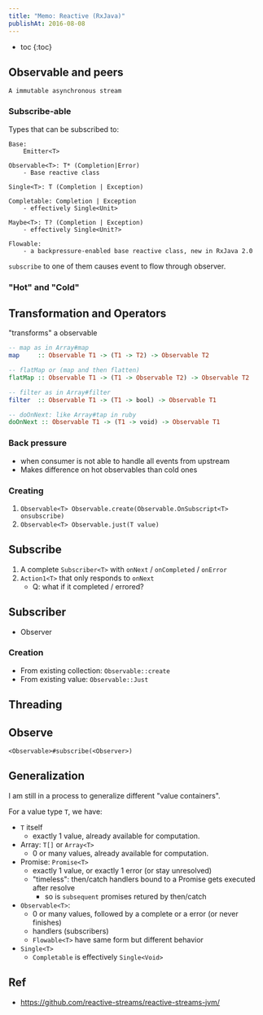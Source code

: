 ```yaml
---
title: "Memo: Reactive (RxJava)"
publishAt: 2016-08-08
---
```


* toc
{:toc}

## Observable and peers

`A immutable asynchronous stream`

### Subscribe-able

Types that can be subscribed to:

```text
Base:
    Emitter<T>

Observable<T>: T* (Completion|Error)
    - Base reactive class

Single<T>: T (Completion | Exception)

Completable: Completion | Exception
    - effectively Single<Unit>

Maybe<T>: T? (Completion | Exception)
    - effectively Single<Unit?>

Flowable:
    - a backpressure-enabled base reactive class, new in RxJava 2.0
```

`subscribe` to one of them causes event to flow through observer.

### "Hot" and "Cold"


## Transformation and Operators

"transforms" a observable

```hs
-- map as in Array#map
map     :: Observable T1 -> (T1 -> T2) -> Observable T2

-- flatMap or (map and then flatten)
flatMap :: Observable T1 -> (T1 -> Observable T2) -> Observable T2

-- filter as in Array#filter
filter  :: Observable T1 -> (T1 -> bool) -> Observable T1

-- doOnNext: like Array#tap in ruby
doOnNext :: Observable T1 -> (T1 -> void) -> Observable T1
```

### Back pressure

- when consumer is not able to handle all events from upstream
- Makes difference on hot observables than cold ones

### Creating

1. `Observable<T> Observable.create(Observable.OnSubscript<T> onsubscribe)`
2. `Observable<T> Observable.just(T value)`

## Subscribe

1. A complete `Subscriber<T>` with `onNext` / `onCompleted` / `onError`
2. `Action1<T>` that only responds to `onNext`
    - Q: what if it completed / errored?

## Subscriber

- Observer



### Creation

- From existing collection: `Observable::create`
- From existing value: `Observable::Just`

## Threading


## Observe

`<Observable>#subscribe(<Observer>)`

## Generalization

I am still in a process to generalize different "value containers".

For a value type `T`, we have:
- `T` itself
    - exactly 1 value, already available for computation.
- Array: `T[]` or `Array<T>`
    - 0 or many values, already available for computation.
- Promise: `Promise<T>`
    - exactly 1 value, or exactly 1 error (or stay unresolved)
    - "timeless": then/catch handlers bound to a Promise gets executed after resolve
        - so is `subsequent` promises retured by then/catch
- `Observable<T>`:
    - 0 or many values, followed by a complete or a error (or never finishes)
    - handlers (subscribers)
    - `Flowable<T>` have same form but different behavior
- `Single<T>`
    - `Completable` is effectively `Single<Void>`

## Ref

- https://github.com/reactive-streams/reactive-streams-jvm/
